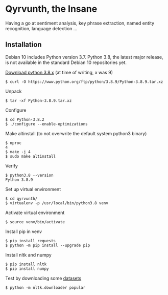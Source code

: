 # Qyrvunth, the Insane

Having a go at sentiment analysis, key phrase extraction, named entity recognition, language detection ...

## Installation

Debian 10 includes Python version 3.7. Python 3.8, the latest major release, is not available in the standard Debian 10 repositories yet.

[Download python 3.8.x](https://www.python.org/downloads/source/) (at time of writing, x was 9)

    $ curl -O https://www.python.org/ftp/python/3.8.9/Python-3.8.9.tar.xz

Unpack

    $ tar -xf Python-3.8.9.tar.xz

Configure

    $ cd Python-3.8.2
    $ ./configure --enable-optimizations

Make altinstall (to not overwrite the default system python3 binary) 

    $ nproc
    4
    $ make -j 4
    $ sudo make altinstall

Verify

    $ python3.8 --version
    Python 3.8.9

Set up virtual environment

    $ cd qyrvunth/
    $ virtualenv -p /usr/local/bin/python3.8 venv

Activate virtual environment

    $ source venv/bin/activate

Install pip in venv

    $ pip install requests
    $ python -m pip install --upgrade pip


Install nltk and numpy

    $ pip install nltk
    $ pip install numpy

Test by downloading some [datasets](http://www.nltk.org/data.html)

    $ python -m nltk.downloader popular